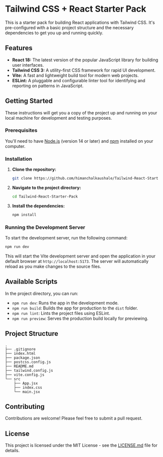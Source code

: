 # Tailwind CSS + React Starter Pack

This is a starter pack for building React applications with Tailwind CSS. It's pre-configured with a basic project structure and the necessary dependencies to get you up and running quickly.

## Features

*   **React 18:** The latest version of the popular JavaScript library for building user interfaces.
*   **Tailwind CSS 3:** A utility-first CSS framework for rapid UI development.
*   **Vite:** A fast and lightweight build tool for modern web projects.
*   **ESLint:** A pluggable and configurable linter tool for identifying and reporting on patterns in JavaScript.

## Getting Started

These instructions will get you a copy of the project up and running on your local machine for development and testing purposes.

### Prerequisites

You'll need to have [Node.js](https://nodejs.org/) (version 14 or later) and [npm](https://www.npmjs.com/) installed on your computer.

### Installation

1.  **Clone the repository:**

    ```bash
    git clone https://github.com/himanchalkaushale/Tailwind-React-Starter-Pack.git
    ```

2.  **Navigate to the project directory:**

    ```bash
    cd Tailwind-React-Starter-Pack
    ```

3.  **Install the dependencies:**

    ```bash
    npm install
    ```

### Running the Development Server

To start the development server, run the following command:

```bash
npm run dev
```

This will start the Vite development server and open the application in your default browser at `http://localhost:5173`. The server will automatically reload as you make changes to the source files.

## Available Scripts

In the project directory, you can run:

*   `npm run dev`: Runs the app in the development mode.
*   `npm run build`: Builds the app for production to the `dist` folder.
*   `npm run lint`: Lints the project files using ESLint.
*   `npm run preview`: Serves the production build locally for previewing.

## Project Structure

```
.
├── .gitignore
├── index.html
├── package.json
├── postcss.config.js
├── README.md
├── tailwind.config.js
├── vite.config.js
└── src
    ├── App.jsx
    ├── index.css
    └── main.jsx
```

## Contributing

Contributions are welcome! Please feel free to submit a pull request.

## License

This project is licensed under the MIT License - see the [LICENSE.md](LICENSE.md) file for details.
